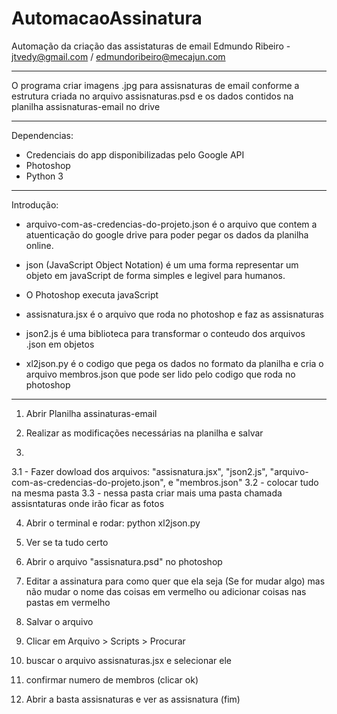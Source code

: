 # AutomacaoAssinatura

Automação da criação das assistaturas de email
Edmundo Ribeiro - jtvedy@gmail.com / edmundoribeiro@mecajun.com

------------------------------------------------------------------------------
O programa criar imagens .jpg para assisnaturas de email conforme a estrutura 
criada no arquivo assisnaturas.psd e os dados contidos na planilha assisnaturas-email no drive

------------------------------------------------------------------------------
Dependencias:
- Credenciais do app disponibilizadas pelo Google API
- Photoshop
- Python 3
------------------------------------------------------------------------------
Introdução:

- arquivo-com-as-credencias-do-projeto.json é o arquivo que contem 
  a atuenticação do google drive para poder pegar os dados da planilha online.

- json (JavaScript Object Notation) é um uma forma representar um objeto
  em javaScript de forma simples e legivel para humanos.

- O Photoshop executa javaScript

- assisnatura.jsx é o arquivo que roda no photoshop e faz as assisnaturas

- json2.js é uma biblioteca para transformar o conteudo dos arquivos .json em objetos

- xl2json.py é o codigo que pega os dados no formato da planilha e cria o arquivo 
  membros.json que pode ser lido pelo codigo que roda no photoshop

------------------------------------------------------------------------------


1) Abrir Planilha assinaturas-email

2) Realizar as modificações necessárias na planilha e salvar

3) 
 3.1 - Fazer dowload dos arquivos: "assisnatura.jsx", "json2.js", "arquivo-com-as-credencias-do-projeto.json",
   e "membros.json"
 3.2 - colocar tudo na mesma pasta 
 3.3 - nessa pasta criar mais uma pasta chamada assisntaturas onde irão ficar as fotos

4) Abrir o terminal e rodar: python xl2json.py

5) Ver se ta tudo certo

6) Abrir o arquivo "assisnatura.psd" no photoshop

7) Editar a assinatura para como quer que ela seja (Se for mudar algo)
   mas não mudar o nome das coisas em vermelho ou adicionar coisas nas pastas em vermelho

8) Salvar o arquivo

9) Clicar em Arquivo > Scripts > Procurar

10) buscar o arquivo assisnaturas.jsx e selecionar ele

11) confirmar numero de membros (clicar ok)

12) Abrir a basta assisnaturas e ver as assisnatura (fim)
